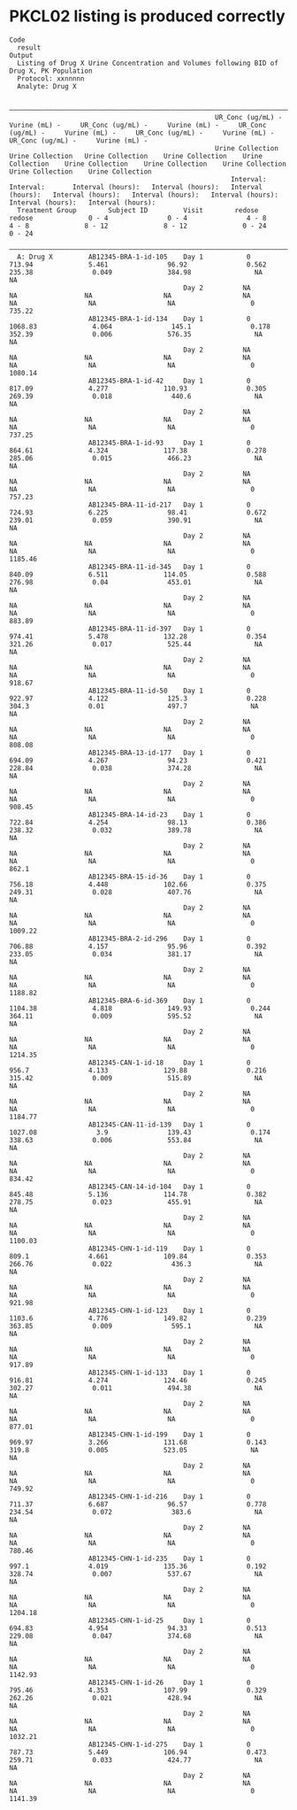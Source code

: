 # PKCL02 listing is produced correctly

    Code
      result
    Output
      Listing of Drug X Urine Concentration and Volumes following BID of Drug X, PK Population
      Protocol: xxnnnnn
      Analyte: Drug X
      
      ——————————————————————————————————————————————————————————————————————————————————————————————————————————————————————————————————————————————————————————————————————————————————————————————————————————————————————————————————————————————————————
                                                        UR_Conc (ug/mL) -    Vurine (mL) -     UR_Conc (ug/mL) -     Vurine (mL) -     UR_Conc (ug/mL) -     Vurine (mL) -     UR_Conc (ug/mL) -     Vurine (mL) -     UR_Conc (ug/mL) -     Vurine (mL) -  
                                                        Urine Collection    Urine Collection   Urine Collection    Urine Collection    Urine Collection    Urine Collection    Urine Collection    Urine Collection    Urine Collection    Urine Collection 
                                                            Interval:          Interval:       Interval (hours):   Interval (hours):   Interval (hours):   Interval (hours):   Interval (hours):   Interval (hours):   Interval (hours):   Interval (hours):
      Treatment Group        Subject ID         Visit        redose              redose              0 - 4               0 - 4               4 - 8               4 - 8              8 - 12              8 - 12              0 - 24              0 - 24      
      ——————————————————————————————————————————————————————————————————————————————————————————————————————————————————————————————————————————————————————————————————————————————————————————————————————————————————————————————————————————————————————
      A: Drug X         AB12345-BRA-1-id-105    Day 1           0                713.94              5.461               96.92               0.562              235.38               0.049              384.98                NA                  NA        
                                                Day 2          NA                  NA                 NA                  NA                  NA                  NA                  NA                  NA                   0                735.22      
                        AB12345-BRA-1-id-134    Day 1           0               1068.83              4.064               145.1               0.178              352.39               0.006              576.35                NA                  NA        
                                                Day 2          NA                  NA                 NA                  NA                  NA                  NA                  NA                  NA                   0                1080.14     
                        AB12345-BRA-1-id-42     Day 1           0                817.09              4.277              110.93               0.305              269.39               0.018               440.6                NA                  NA        
                                                Day 2          NA                  NA                 NA                  NA                  NA                  NA                  NA                  NA                   0                737.25      
                        AB12345-BRA-1-id-93     Day 1           0                864.61              4.324              117.38               0.278              285.06               0.015              466.23                NA                  NA        
                                                Day 2          NA                  NA                 NA                  NA                  NA                  NA                  NA                  NA                   0                757.23      
                        AB12345-BRA-11-id-217   Day 1           0                724.93              6.225               98.41               0.672              239.01               0.059              390.91                NA                  NA        
                                                Day 2          NA                  NA                 NA                  NA                  NA                  NA                  NA                  NA                   0                1185.46     
                        AB12345-BRA-11-id-345   Day 1           0                840.09              6.511              114.05               0.588              276.98               0.04               453.01                NA                  NA        
                                                Day 2          NA                  NA                 NA                  NA                  NA                  NA                  NA                  NA                   0                883.89      
                        AB12345-BRA-11-id-397   Day 1           0                974.41              5.478              132.28               0.354              321.26               0.017              525.44                NA                  NA        
                                                Day 2          NA                  NA                 NA                  NA                  NA                  NA                  NA                  NA                   0                918.67      
                        AB12345-BRA-11-id-50    Day 1           0                922.97              4.122               125.3               0.228               304.3               0.01                497.7                NA                  NA        
                                                Day 2          NA                  NA                 NA                  NA                  NA                  NA                  NA                  NA                   0                808.08      
                        AB12345-BRA-13-id-177   Day 1           0                694.09              4.267               94.23               0.421              228.84               0.038              374.28                NA                  NA        
                                                Day 2          NA                  NA                 NA                  NA                  NA                  NA                  NA                  NA                   0                908.45      
                        AB12345-BRA-14-id-23    Day 1           0                722.84              4.254               98.13               0.386              238.32               0.032              389.78                NA                  NA        
                                                Day 2          NA                  NA                 NA                  NA                  NA                  NA                  NA                  NA                   0                 862.1      
                        AB12345-BRA-15-id-36    Day 1           0                756.18              4.448              102.66               0.375              249.31               0.028              407.76                NA                  NA        
                                                Day 2          NA                  NA                 NA                  NA                  NA                  NA                  NA                  NA                   0                1009.22     
                        AB12345-BRA-2-id-296    Day 1           0                706.88              4.157               95.96               0.392              233.05               0.034              381.17                NA                  NA        
                                                Day 2          NA                  NA                 NA                  NA                  NA                  NA                  NA                  NA                   0                1188.82     
                        AB12345-BRA-6-id-369    Day 1           0               1104.38              4.818              149.93               0.244              364.11               0.009              595.52                NA                  NA        
                                                Day 2          NA                  NA                 NA                  NA                  NA                  NA                  NA                  NA                   0                1214.35     
                        AB12345-CAN-1-id-18     Day 1           0                956.7               4.133              129.88               0.216              315.42               0.009              515.89                NA                  NA        
                                                Day 2          NA                  NA                 NA                  NA                  NA                  NA                  NA                  NA                   0                1184.77     
                        AB12345-CAN-11-id-139   Day 1           0               1027.08               3.9               139.43               0.174              338.63               0.006              553.84                NA                  NA        
                                                Day 2          NA                  NA                 NA                  NA                  NA                  NA                  NA                  NA                   0                834.42      
                        AB12345-CAN-14-id-104   Day 1           0                845.48              5.136              114.78               0.382              278.75               0.023              455.91                NA                  NA        
                                                Day 2          NA                  NA                 NA                  NA                  NA                  NA                  NA                  NA                   0                1100.03     
                        AB12345-CHN-1-id-119    Day 1           0                809.1               4.661              109.84               0.353              266.76               0.022               436.3                NA                  NA        
                                                Day 2          NA                  NA                 NA                  NA                  NA                  NA                  NA                  NA                   0                921.98      
                        AB12345-CHN-1-id-123    Day 1           0                1103.6              4.776              149.82               0.239              363.85               0.009               595.1                NA                  NA        
                                                Day 2          NA                  NA                 NA                  NA                  NA                  NA                  NA                  NA                   0                917.89      
                        AB12345-CHN-1-id-133    Day 1           0                916.81              4.274              124.46               0.245              302.27               0.011              494.38                NA                  NA        
                                                Day 2          NA                  NA                 NA                  NA                  NA                  NA                  NA                  NA                   0                877.01      
                        AB12345-CHN-1-id-199    Day 1           0                969.97              3.266              131.68               0.143               319.8               0.005              523.05                NA                  NA        
                                                Day 2          NA                  NA                 NA                  NA                  NA                  NA                  NA                  NA                   0                749.92      
                        AB12345-CHN-1-id-216    Day 1           0                711.37              6.687               96.57               0.778              234.54               0.072               383.6                NA                  NA        
                                                Day 2          NA                  NA                 NA                  NA                  NA                  NA                  NA                  NA                   0                780.46      
                        AB12345-CHN-1-id-235    Day 1           0                997.1               4.019              135.36               0.192              328.74               0.007              537.67                NA                  NA        
                                                Day 2          NA                  NA                 NA                  NA                  NA                  NA                  NA                  NA                   0                1204.18     
                        AB12345-CHN-1-id-25     Day 1           0                694.83              4.954               94.33               0.513              229.08               0.047              374.68                NA                  NA        
                                                Day 2          NA                  NA                 NA                  NA                  NA                  NA                  NA                  NA                   0                1142.93     
                        AB12345-CHN-1-id-26     Day 1           0                795.46              4.353              107.99               0.329              262.26               0.021              428.94                NA                  NA        
                                                Day 2          NA                  NA                 NA                  NA                  NA                  NA                  NA                  NA                   0                1032.21     
                        AB12345-CHN-1-id-275    Day 1           0                787.73              5.449              106.94               0.473              259.71               0.033              424.77                NA                  NA        
                                                Day 2          NA                  NA                 NA                  NA                  NA                  NA                  NA                  NA                   0                1141.39     

